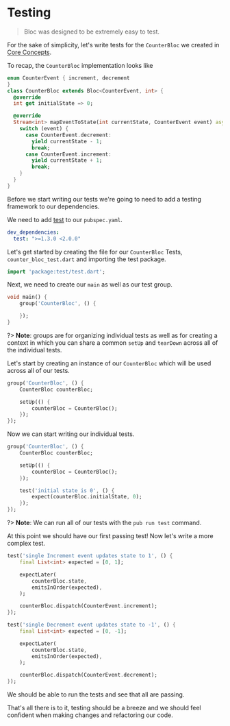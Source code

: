 # Testing

> Bloc was designed to be extremely easy to test.

For the sake of simplicity, let's write tests for the `CounterBloc` we created in [Core Concepts](coreconcepts.md).

To recap, the `CounterBloc` implementation looks like

```dart
enum CounterEvent { increment, decrement
}
class CounterBloc extends Bloc<CounterEvent, int> {
  @override
  int get initialState => 0;

  @override
  Stream<int> mapEventToState(int currentState, CounterEvent event) async* {
    switch (event) {
      case CounterEvent.decrement:
        yield currentState - 1;
        break;
      case CounterEvent.increment:
        yield currentState + 1;
        break;
    }
  }
}
```

Before we start writing our tests we're going to need to add a testing framework to our dependencies.

We need to add [test](https://pub.dartlang.org/packages/test) to our `pubspec.yaml`.

```yaml
dev_dependencies:
  test: ">=1.3.0 <2.0.0"
```

Let's get started by creating the file for our `CounterBloc` Tests, `counter_bloc_test.dart` and importing the test package.

```dart
import 'package:test/test.dart';
```

Next, we need to create our `main` as well as our test group.

```dart
void main() {
    group('CounterBloc', () {

    });
}
```

?> **Note**: groups are for organizing individual tests as well as for creating a context in which you can share a common `setUp` and `tearDown` across all of the individual tests.

Let's start by creating an instance of our `CounterBloc` which will be used across all of our tests.

```dart
group('CounterBloc', () {
    CounterBloc counterBloc;

    setUp(() {
        counterBloc = CounterBloc();
    });
});
```

Now we can start writing our individual tests.

```dart
group('CounterBloc', () {
    CounterBloc counterBloc;

    setUp(() {
        counterBloc = CounterBloc();
    });

    test('initial state is 0', () {
        expect(counterBloc.initialState, 0);
    });
});
```

?> **Note**: We can run all of our tests with the `pub run test` command.

At this point we should have our first passing test! Now let's write a more complex test.

```dart
test('single Increment event updates state to 1', () {
    final List<int> expected = [0, 1];

    expectLater(
        counterBloc.state,
        emitsInOrder(expected),
    );

    counterBloc.dispatch(CounterEvent.increment);
});

test('single Decrement event updates state to -1', () {
    final List<int> expected = [0, -1];

    expectLater(
        counterBloc.state,
        emitsInOrder(expected),
    );

    counterBloc.dispatch(CounterEvent.decrement);
});
```

We should be able to run the tests and see that all are passing.

That's all there is to it, testing should be a breeze and we should feel confident when making changes and refactoring our code.

